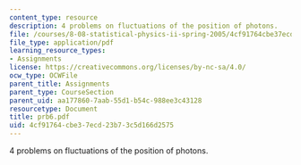 ```yaml
---
content_type: resource
description: 4 problems on fluctuations of the position of photons.
file: /courses/8-08-statistical-physics-ii-spring-2005/4cf91764cbe37ecd23b73c5d166d2575_prb6.pdf
file_type: application/pdf
learning_resource_types:
- Assignments
license: https://creativecommons.org/licenses/by-nc-sa/4.0/
ocw_type: OCWFile
parent_title: Assignments
parent_type: CourseSection
parent_uid: aa177860-7aab-55d1-b54c-988ee3c43128
resourcetype: Document
title: prb6.pdf
uid: 4cf91764-cbe3-7ecd-23b7-3c5d166d2575
---
```

4 problems on fluctuations of the position of photons.